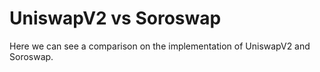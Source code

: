 # UniswapV2 vs Soroswap
Here we can see a comparison on the implementation of UniswapV2 and Soroswap.
